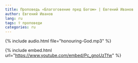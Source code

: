```yaml
---
title: Проповедь «Благоговение пред Богом» | Евгений Иванов
author: Евгений Иванов
lang: ru
tags: ☦ проповеди
categories: ru
---
```


{% include audio.html file="honouring-God.mp3" %}

{% include embed.html url="https://www.youtube.com/embed/Pc_gnoUzTfw" %}
